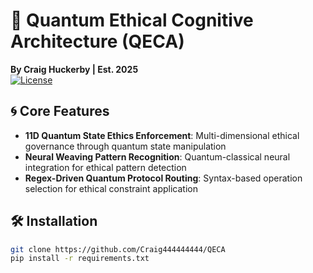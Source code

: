 # 🔭 Quantum Ethical Cognitive Architecture (QECA)  
**By Craig Huckerby | Est. 2025**  
[![License](https://img.shields.io/badge/License-GPLv3_Ethical-red)](LICENSE)

## 🌀 Core Features  
- **11D Quantum State Ethics Enforcement**: Multi-dimensional ethical governance through quantum state manipulation  
- **Neural Weaving Pattern Recognition**: Quantum-classical neural integration for ethical pattern detection  
- **Regex-Driven Quantum Protocol Routing**: Syntax-based operation selection for ethical constraint application  

## 🛠️ Installation  
```bash
git clone https://github.com/Craig444444444/QECA
pip install -r requirements.txt
